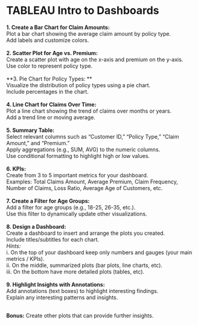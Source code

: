 # TABLEAU Intro to Dashboards

**1. Create a Bar Chart for Claim Amounts:** <br>
Plot a bar chart showing the average claim amount by policy type.<br>
Add labels and customize colors.<br><br>
**2. Scatter Plot for Age vs. Premium:** <br>
Create a scatter plot with age on the x-axis and premium on the y-axis. <br>
Use color to represent policy type. <br><br>
**3. Pie Chart for Policy Types: ** <br>
Visualize the distribution of policy types using a pie chart. <br>
Include percentages in the chart. <br><br>
**4. Line Chart for Claims Over Time:** <br>
Plot a line chart showing the trend of claims over months or years. <br>
Add a trend line or moving average. <br><br>
**5. Summary Table:** <br>
Select relevant columns such as “Customer ID,” “Policy Type,” “Claim Amount,” and “Premium.” <br>
Apply aggregations (e.g., SUM, AVG) to the numeric columns. <br>
Use conditional formatting to highlight high or low values. <br><br>
**6. KPIs:** <br>
Create from 3 to 5 important metrics for your dashboard. <br>
Examples: Total Claims Amount, Average Premium, Claim Frequency, Number of Claims, Loss Ratio, Average Age of Customers, etc. <br><br>
**7. Create a Filter for Age Groups:** <br>
Add a filter for age groups (e.g., 18-25, 26-35, etc.). <br>
Use this filter to dynamically update other visualizations. <br><br>
**8. Design a Dashboard:** <br>
Create a dashboard to insert and arrange the plots you created. <br>
Include titles/subtitles for each chart. <br>
*Hints:* <br>
i. On the top of your dashboard keep only numbers and gauges (your main metrics / KPIs). <br>
ii. On the middle, summarized plots (bar plots, line charts, etc). <br>
iii. On the bottom have more detailed plots (tables, etc). <br><br>
**9. Highlight Insights with Annotations:** <br>
Add annotations (text boxes) to highlight interesting findings. <br>
Explain any interesting patterns and insights. <br><br>

**Bonus:** Create other plots that can provide further insights.

